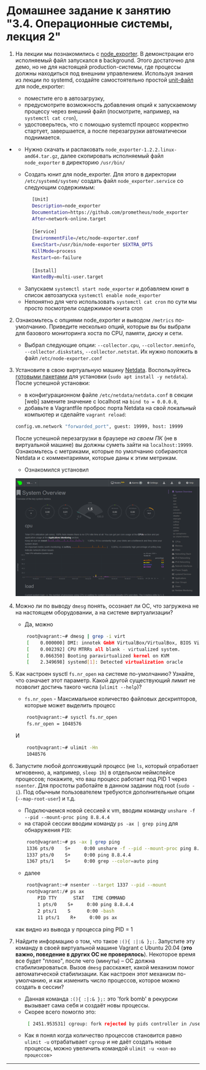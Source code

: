 # Домашнее задание к занятию "3.4. Операционные системы, лекция 2"

1. На лекции мы познакомились с [node_exporter](https://github.com/prometheus/node_exporter/releases). В демонстрации его исполняемый файл запускался в background. Этого достаточно для демо, но не для настоящей production-системы, где процессы должны находиться под внешним управлением. Используя знания из лекции по systemd, создайте самостоятельно простой [unit-файл](https://www.freedesktop.org/software/systemd/man/systemd.service.html) для node_exporter:

    * поместите его в автозагрузку,
    * предусмотрите возможность добавления опций к запускаемому процессу через внешний файл (посмотрите, например, на `systemctl cat cron`),
    * удостоверьтесь, что с помощью systemctl процесс корректно стартует, завершается, а после перезагрузки автоматически поднимается.

-
   + Нужно скачать и распаковать `node_exporter-1.2.2.linux-amd64.tar.gz`, далее скопировать исполняемый файл `node_exporter` в директорию `/usr/bin/`
   
   + Создать юнит для node_exporter. Для этого в директории `/etc/systemd/system/` создать файл `node_exporter.service` со следующим содержимым:
   ```bash
         [Unit]
         Description=node_exporter
         Documentation=https://github.com/prometheus/node_exporter
         After=network-online.target
         
         [Service]
         EnvironmentFile=/etc/node-exporter.conf
         ExecStart=/usr/bin/node-exporter $EXTRA_OPTS
         KillMode=process
         Restart=on-failure
         
         [Install]
         WantedBy=multi-user.target
   ```
   + Запускаем `systemctl start node_exporter` и добавляем юнит в список автозапуска `systemctl enable node_exporter`
   + Непонятно для чего использовать `systemctl cat cron` по сути мы просто посмотрели содержимое юнита cron

2. Ознакомьтесь с опциями node_exporter и выводом `/metrics` по-умолчанию. Приведите несколько опций, которые вы бы выбрали для базового мониторинга хоста по CPU, памяти, диску и сети.
   * Выбрал следующие опции: 
   `--collector.cpu`, `--collector.meminfo`, `--collector.diskstats`, `--collector.netstat`. Их нужно положить в файл `/etc/node-exporter.conf`


3. Установите в свою виртуальную машину [Netdata](https://github.com/netdata/netdata). Воспользуйтесь [готовыми пакетами](https://packagecloud.io/netdata/netdata/install) для установки (`sudo apt install -y netdata`). После успешной установки:
    * в конфигурационном файле `/etc/netdata/netdata.conf` в секции [web] замените значение с localhost на `bind to = 0.0.0.0`,
    * добавьте в Vagrantfile проброс порта Netdata на свой локальный компьютер и сделайте `vagrant reload`:

    ```bash
    config.vm.network "forwarded_port", guest: 19999, host: 19999
    ```

    После успешной перезагрузки в браузере *на своем ПК* (не в виртуальной машине) вы должны суметь зайти на `localhost:19999`. Ознакомьтесь с метриками, которые по умолчанию собираются Netdata и с комментариями, которые даны к этим метрикам.
    * Ознакомился установил
    
    ![image info](./img/net-data.PNG)

    
4. Можно ли по выводу `dmesg` понять, осознает ли ОС, что загружена не на настоящем оборудовании, а на системе виртуализации?
   * Да, можно
    ```bash
        root@vagrant:~# dmesg | grep -i virt
        [    0.000000] DMI: innotek GmbH VirtualBox/VirtualBox, BIOS VirtualBox 12/01/2006
        [    0.002392] CPU MTRRs all blank - virtualized system.
        [    0.066350] Booting paravirtualized kernel on KVM
        [    2.349698] systemd[1]: Detected virtualization oracle
   ```

5. Как настроен sysctl `fs.nr_open` на системе по-умолчанию? Узнайте, что означает этот параметр. Какой другой существующий лимит не позволит достичь такого числа (`ulimit --help`)?
   * `fs.nr_open` - Максимальное количество файловых дескрипторов, которые может выделить процесс
    ```bash
        root@vagrant:~# sysctl fs.nr_open  
        fs.nr_open = 1048576
    ```
    И
    ```bash
        root@vagrant:~# ulimit -Hn
        1048576
    ```
    

6. Запустите любой долгоживущий процесс (не `ls`, который отработает мгновенно, а, например, `sleep 1h`) в отдельном неймспейсе процессов; покажите, что ваш процесс работает под PID 1 через `nsenter`. Для простоты работайте в данном задании под root (`sudo -i`). Под обычным пользователем требуются дополнительные опции (`--map-root-user`) и т.д.
   * Подключаемся новой сессией к vm, вводим команду `unshare -f --pid --mount-proc ping 8.8.4.4`
   * на старой сессии вводим команду `ps -ax | grep ping` для обнаружения `PID`:
    ```bash 
        root@vagrant:~# ps -ax | grep ping
        1336 pts/0    S+     0:00 unshare -f --pid --mount-proc ping 8.8.4.4
        1337 pts/0    S+     0:00 ping 8.8.4.4
        1367 pts/1    S+     0:00 grep --color=auto ping
   ```
   * далее 
    ```bash 
        root@vagrant:~# nsenter --target 1337 --pid --mount
        root@vagrant:/# ps ax
            PID TTY      STAT   TIME COMMAND
            1 pts/0    S+     0:00 ping 8.8.4.4
            2 pts/1    S      0:00 -bash
            11 pts/1    R+     0:00 ps ax
   ```
   как видно из вывода у процесса ping PID = 1


7. Найдите информацию о том, что такое `:(){ :|:& };:`. Запустите эту команду в своей виртуальной машине Vagrant с Ubuntu 20.04 (**это важно, поведение в других ОС не проверялось**). Некоторое время все будет "плохо", после чего (минуты) – ОС должна стабилизироваться. Вызов `dmesg` расскажет, какой механизм помог автоматической стабилизации. Как настроен этот механизм по-умолчанию, и как изменить число процессов, которое можно создать в сессии?
   * Данная команда `:(){ :|:& };:` это 'fork bomb' в рекурсии вызывает сама себя и создаёт новы процессы.
   * Скорее всего помогло это: 
     ```bash
      [ 2451.953531] cgroup: fork rejected by pids controller in /user.slice/user-0.slice/session-3.scope
     ```
   * Как я понял когда количество процессов становится равно `ulimit -u` отрабатывает `cgroup` и не даёт создать новые процессы, можно увеличить командой `ulimit -u <кол-во процессов>`

---
